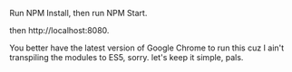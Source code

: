 Run NPM Install, then run NPM Start.

then http://localhost:8080.

You better have the latest version of Google Chrome to run this cuz I ain't transpiling the modules to ES5, sorry. let's keep it simple, pals.